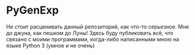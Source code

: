 # PyGenExp
Не стоит расценивать данный репозиторий, как что-то серьезное. Мне до джуна, как пешком до Луны! Здесь буду публиковать всё, что связано с моими программами, когда-либо написанными мною на языке Python 3 (умное и не очень)
